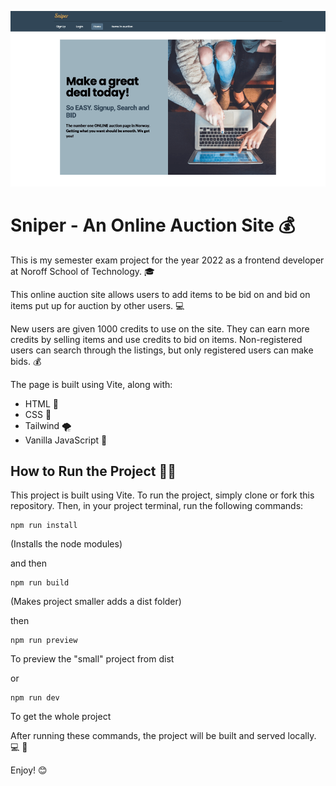 
![A screenshot of my project](image/screenshot.png)

# Sniper - An Online Auction Site 💰

This is my semester exam project for the year 2022 as a frontend developer at Noroff School of Technology. 🎓

This online auction site allows users to add items to be bid on and bid on items put up for auction by other users. 💻

New users are given 1000 credits to use on the site. They can earn more credits by selling items and use credits to bid on items. Non-registered users can search through the listings, but only registered users can make bids. 💰

The page is built using Vite, along with:

- HTML 📜
- CSS 🎨
- Tailwind 🌪
- Vanilla JavaScript 🍦

## How to Run the Project 🏃‍♂️

This project is built using Vite. To run the project, simply clone or fork this repository. Then, in your project terminal, run the following commands:

```
npm run install
```
(Installs the node modules)

and then

```
npm run build
```

(Makes project smaller adds a dist folder)

then

```
npm run preview
```

To preview the "small" project from dist

or 

```
npm run dev
```

To get the whole project

After running these commands, the project will be built and served locally. 💻 📡

Enjoy! 😊
